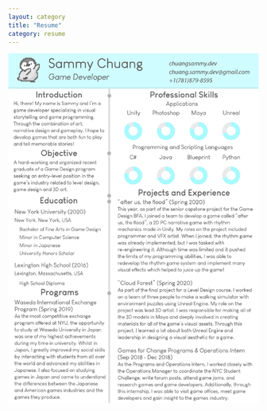 ```yaml
---
layout: category
title: "Resume"
category: resume
---
```


![Resume](/assets/artwork/Resume/ChuangSammy_Resume_July21.jpg)